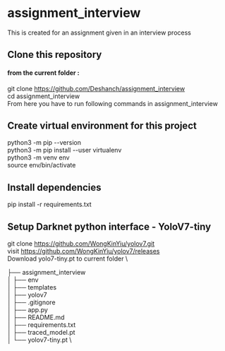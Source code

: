 # assignment_interview
This is created for an assignment given in an interview process


## Clone this repository 
#### from the current folder :
git clone https://github.com/Deshanch/assignment_interview \
cd assignment_interview \
From here you have to run following commands in assignment_interview 

## Create virtual environment for this project
python3 -m pip --version \
python3 -m pip install --user virtualenv \
python3 -m venv env \
source env/bin/activate

## Install dependencies
pip install -r requirements.txt

## Setup Darknet python interface - YoloV7-tiny
git clone https://github.com/WongKinYiu/yolov7.git \
visit https://github.com/WongKinYiu/yolov7/releases \
Download yolo7-tiny.pt to current folder \

├── assignment_interview \
│   ├── env \
│   ├── templates \
│   ├── yolov7 \
│   ├── .gitignore \
│   ├── app.py \
│   ├── README.md \
│   ├── requirements.txt \
│   ├── traced_model.pt \
│   └── yolov7-tiny.pt \


